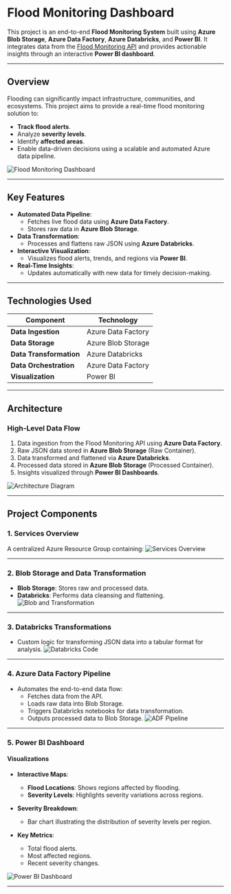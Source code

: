 # **Flood Monitoring Dashboard**

This project is an end-to-end **Flood Monitoring System** built using **Azure Blob Storage**, **Azure Data Factory**, **Azure Databricks**, and **Power BI**. It integrates data from the [Flood Monitoring API](https://environment.data.gov.uk/flood-monitoring/doc/reference) and provides actionable insights through an interactive **Power BI dashboard**.

---

## **Overview**

Flooding can significantly impact infrastructure, communities, and ecosystems. This project aims to provide a real-time flood monitoring solution to:
- **Track flood alerts**.
- Analyze **severity levels**.
- Identify **affected areas**.
- Enable data-driven decisions using a scalable and automated Azure data pipeline.

![Flood Monitoring Dashboard](https://github.com/user-attachments/assets/76a55b62-b041-46d3-9f36-d9a2d478f128)

---

## **Key Features**

- **Automated Data Pipeline**:
  - Fetches live flood data using **Azure Data Factory**.
  - Stores raw data in **Azure Blob Storage**.
- **Data Transformation**:
  - Processes and flattens raw JSON using **Azure Databricks**.
- **Interactive Visualization**:
  - Visualizes flood alerts, trends, and regions via **Power BI**.
- **Real-Time Insights**:
  - Updates automatically with new data for timely decision-making.

---

## **Technologies Used**

| **Component**          | **Technology**                                                                |
|-------------------------|-------------------------------------------------------------------------------|
| **Data Ingestion**      | Azure Data Factory                                                           |
| **Data Storage**        | Azure Blob Storage                                                           |
| **Data Transformation** | Azure Databricks                                                             |
| **Data Orchestration**  | Azure Data Factory                                                           |
| **Visualization**       | Power BI                                                                     |

---

## **Architecture**

### **High-Level Data Flow**
1. Data ingestion from the Flood Monitoring API using **Azure Data Factory**.
2. Raw JSON data stored in **Azure Blob Storage** (Raw Container).
3. Data transformed and flattened via **Azure Databricks**.
4. Processed data stored in **Azure Blob Storage** (Processed Container).
5. Insights visualized through **Power BI Dashboards**.

![Architecture Diagram](images/flood_monitor_architecture.png)

---

## **Project Components**

### **1. Services Overview**
   A centralized Azure Resource Group containing:
   ![Services Overview](https://github.com/user-attachments/assets/ef690172-0cac-4158-af8b-f3bb8d9a8ce6)

---

### **2. Blob Storage and Data Transformation**
   - **Blob Storage**: Stores raw and processed data.
   - **Databricks**: Performs data cleansing and flattening.
   ![Blob and Transformation](https://github.com/user-attachments/assets/d95279e4-a511-4000-afe6-1640e68fa1f5)

---

### **3. Databricks Transformations**
   - Custom logic for transforming JSON data into a tabular format for analysis.
   ![Databricks Code](https://github.com/user-attachments/assets/b9cf2639-7a12-44c1-b831-6c494bd971ff)

---

### **4. Azure Data Factory Pipeline**
   - Automates the end-to-end data flow:
     - Fetches data from the API.
     - Loads raw data into Blob Storage.
     - Triggers Databricks notebooks for data transformation.
     - Outputs processed data to Blob Storage.
   ![ADF Pipeline](https://github.com/user-attachments/assets/46d76648-f800-4e0f-b824-0855486b3e1c)

---

### **5. Power BI Dashboard**

#### **Visualizations**
- **Interactive Maps**:
  - **Flood Locations**: Shows regions affected by flooding.
  - **Severity Levels**: Highlights severity variations across regions.

- **Severity Breakdown**:
  - Bar chart illustrating the distribution of severity levels per region.

- **Key Metrics**:
  - Total flood alerts.
  - Most affected regions.
  - Recent severity changes.

![Power BI Dashboard](https://github.com/user-attachments/assets/104ba17f-55f5-4639-97e5-51684b748417)

---
